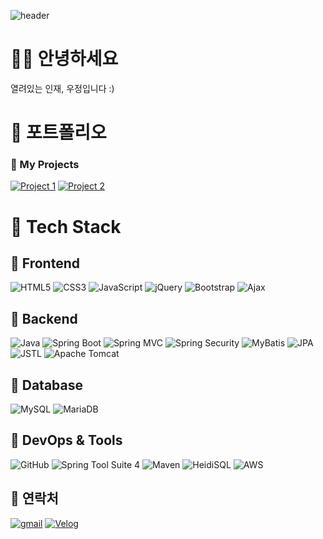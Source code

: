 ![header](https://capsule-render.vercel.app/api?type=wave&color=auto&height=300&section=header&text=Woo%20Jeong&fontSize=90)

# 🙋‍♀️ 안녕하세요  
열려있는 인재, 우정입니다 :)

# 📒 포트폴리오
### 📌 My Projects
[![Project 1](https://img.shields.io/badge/Project_1-1E90FF?style=for-the-badge&logo=github&logoColor=white)]([https://github.com/your-username/project-1](https://jeooooooong2.github.io/))
[![Project 2](https://img.shields.io/badge/Project_2-32CD32?style=for-the-badge&logo=github&logoColor=white)](https://github.com/your-username/project-2)

 

# 🔧 Tech Stack

## 📌 Frontend
![HTML5](https://img.shields.io/badge/html5-%23E34F26.svg?style=for-the-badge&logo=html5&logoColor=white)
![CSS3](https://img.shields.io/badge/css3-%231572B6.svg?style=for-the-badge&logo=css3&logoColor=white)
![JavaScript](https://img.shields.io/badge/javascript-%23323330.svg?style=for-the-badge&logo=javascript&logoColor=%23F7DF1E)
![jQuery](https://img.shields.io/badge/jquery-%230769AD.svg?style=for-the-badge&logo=jquery&logoColor=white)
![Bootstrap](https://img.shields.io/badge/bootstrap-%238511FA.svg?style=for-the-badge&logo=bootstrap&logoColor=white)
![Ajax](https://img.shields.io/badge/ajax-%2300A4CC.svg?style=for-the-badge)

## 📌 Backend
![Java](https://img.shields.io/badge/java-%23ED8B00.svg?style=for-the-badge&logo=openjdk&logoColor=white)
![Spring Boot](https://img.shields.io/badge/springboot-%236DB33F.svg?style=for-the-badge&logo=springboot&logoColor=white)
![Spring MVC](https://img.shields.io/badge/springmvc-6DB33F?style=for-the-badge)
![Spring Security](https://img.shields.io/badge/springsecurity-%236DB33F.svg?style=for-the-badge)
![MyBatis](https://img.shields.io/badge/MyBatis-47C83E?style=for-the-badge)
![JPA](https://img.shields.io/badge/JPA-%236DB33F?style=for-the-badge)
![JSTL](https://img.shields.io/badge/jstl-E4F7BA?style=for-the-badge)
![Apache Tomcat](https://img.shields.io/badge/apache%20tomcat-23F8DC75.svg?style=for-the-badge&logo=apache%20tomcat&logoColor=black)

## 📌 Database
![MySQL](https://img.shields.io/badge/mysql-4479A1.svg?style=for-the-badge&logo=mysql&logoColor=white)
![MariaDB](https://img.shields.io/badge/MariaDB-003545.svg?style=for-the-badge&logo=mariadb&logoColor=white)


## 📌 DevOps & Tools
![GitHub](https://img.shields.io/badge/github-%23121011.svg?style=for-the-badge&logo=github&logoColor=white)
![Spring Tool Suite 4](https://img.shields.io/badge/Spring%20Tool%20Suite%204-8A2BE2?style=for-the-badge)
![Maven](https://img.shields.io/badge/Maven-C71A36?style=for-the-badge&logo=apache-maven&logoColor=white)
![HeidiSQL](https://img.shields.io/badge/Heidi%20SQL-6B9900?style=for-the-badge)
![AWS](https://img.shields.io/badge/aws-%23FF9900.svg?style=for-the-badge&logo=amazon-aws&logoColor=white)



## 📌 연락처
[![gmail](https://img.shields.io/badge/Gmail-D14836?style=for-the-badge&logo=gmail&logoColor=white)](mailto:jeong27040@gmail.com)
[![Velog](https://img.shields.io/badge/Velog-20C997?style=for-the-badge&logo=velog&logoColor=white)](https://velog.io/@jeong2)


	

<!--
**Jeooooooong2/Jeooooooong2** is a ✨ _special_ ✨ repository because its `README.md` (this file) appears on your GitHub profile.

Here are some ideas to get you started:

- 🔭 I’m currently working on ...
- 🌱 I’m currently learning ...
- 👯 I’m looking to collaborate on ...
- 🤔 I’m looking for help with ...
- 💬 Ask me about ...
- 📫 How to reach me: ...
- 😄 Pronouns: ...
- ⚡ Fun fact: ...
-->
